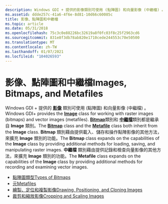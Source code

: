 ```yaml
---
description: Windows GDI + 提供的影像類別可使用 (點陣圖) 和向量影像 (中繼檔) 。
ms.assetid: ddde257c-41a6-4f6e-8d81-10d66c60085c
title: 影像、點陣圖和中繼檔
ms.topic: article
ms.date: 05/31/2018
ms.openlocfilehash: 75c3c0e88226bc32619a8f0fc03f8c25f2963cd6
ms.sourcegitcommit: 831e8f3db78ab820e1710cede244553c70e50500
ms.translationtype: MT
ms.contentlocale: zh-TW
ms.lasthandoff: 01/07/2021
ms.locfileid: "104026593"
---
```

# <a name="images-bitmaps-and-metafiles"></a><span data-ttu-id="31f4e-103">影像、點陣圖和中繼檔</span><span class="sxs-lookup"><span data-stu-id="31f4e-103">Images, Bitmaps, and Metafiles</span></span>

<span data-ttu-id="31f4e-104">Windows GDI + 提供的 [**影像**](/windows/desktop/api/gdiplusheaders/nl-gdiplusheaders-image) 類別可使用 (點陣圖) 和向量影像 (中繼檔) 。</span><span class="sxs-lookup"><span data-stu-id="31f4e-104">Windows GDI+ provides the [**Image**](/windows/desktop/api/gdiplusheaders/nl-gdiplusheaders-image) class for working with raster images (bitmaps) and vector images (metafiles).</span></span> <span data-ttu-id="31f4e-105">[**Bitmap**](/windows/desktop/api/gdiplusheaders/nl-gdiplusheaders-bitmap)類別和 [**中繼檔**](/windows/desktop/api/gdiplusheaders/nl-gdiplusheaders-metafile)類別都是繼承自 **Image** 類別。</span><span class="sxs-lookup"><span data-stu-id="31f4e-105">The [**Bitmap**](/windows/desktop/api/gdiplusheaders/nl-gdiplusheaders-bitmap) class and the [**Metafile**](/windows/desktop/api/gdiplusheaders/nl-gdiplusheaders-metafile) class both inherit from the **Image** class.</span></span> <span data-ttu-id="31f4e-106">**Bitmap** 類別藉由提供載入、儲存和操作點陣影像的其他方法，來擴充 **Image** 類別的功能。</span><span class="sxs-lookup"><span data-stu-id="31f4e-106">The **Bitmap** class expands on the capabilities of the **Image** class by providing additional methods for loading, saving, and manipulating raster images.</span></span> <span data-ttu-id="31f4e-107">**中繼檔** 類別藉由提供記錄和檢查向量影像的其他方法，來擴充 **Image** 類別的功能。</span><span class="sxs-lookup"><span data-stu-id="31f4e-107">The **Metafile** class expands on the capabilities of the **Image** class by providing additional methods for recording and examining vector images.</span></span>

-   [<span data-ttu-id="31f4e-108">點陣圖類型</span><span class="sxs-lookup"><span data-stu-id="31f4e-108">Types of Bitmaps</span></span>](-gdiplus-types-of-bitmaps-about.md)
-   [<span data-ttu-id="31f4e-109">元</span><span class="sxs-lookup"><span data-stu-id="31f4e-109">Metafiles</span></span>](-gdiplus-metafiles-about.md)
-   [<span data-ttu-id="31f4e-110">繪製、定位和複製影像</span><span class="sxs-lookup"><span data-stu-id="31f4e-110">Drawing, Positioning, and Cloning Images</span></span>](-gdiplus-drawing-positioning-and-cloning-images-about.md)
-   [<span data-ttu-id="31f4e-111">裁剪和縮放影像</span><span class="sxs-lookup"><span data-stu-id="31f4e-111">Cropping and Scaling Images</span></span>](-gdiplus-cropping-and-scaling-images-about.md)

 

 



